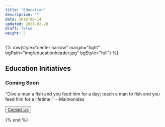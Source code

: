 ```yaml
---
title: "Education"
description: ""
date: 2018-09-14
updated: 2021-02-20
draft: false
weight: 5
---
```


{% row(style="center narrow" margin="tight" bgPath="img/educationheader.jpg" bgStyle="full") %}

<div class="bg-gray-200/50 py-4 px-4 mx-4 rounded-md">

## Education Initiatives

### Coming Soon

“Give a man a fish and you feed him for a day; teach a man to fish and you feed him for a lifetime.” —Maimonides


<button>[Contact Us](/contact)</button>

</div>

{% end %}